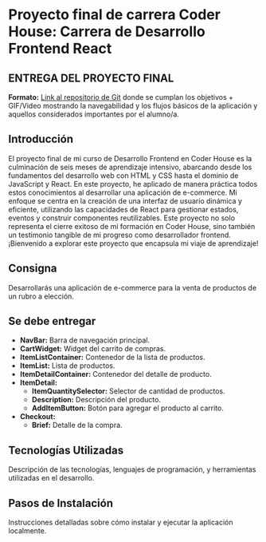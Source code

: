 # Proyecto final de carrera Coder House: Carrera de Desarrollo Frontend React

## ENTREGA DEL PROYECTO FINAL

**Formato:** [Link al repositorio de Git](url_del_repositorio) donde se cumplan los objetivos + GIF/Video mostrando la navegabilidad y los flujos básicos de la aplicación y aquellos considerados importantes por el alumno/a.

## Introducción

El proyecto final de mi curso de Desarrollo Frontend en Coder House es la culminación de seis meses de aprendizaje intensivo, abarcando desde los fundamentos del desarrollo web con HTML y CSS hasta el dominio de JavaScript y React. En este proyecto, he aplicado de manera práctica todos estos conocimientos al desarrollar una aplicación de e-commerce. Mi enfoque se centra en la creación de una interfaz de usuario dinámica y eficiente, utilizando las capacidades de React para gestionar estados, eventos y construir componentes reutilizables. Este proyecto no solo representa el cierre exitoso de mi formación en Coder House, sino también un testimonio tangible de mi progreso como desarrollador frontend. ¡Bienvenido a explorar este proyecto que encapsula mi viaje de aprendizaje!

## Consigna

Desarrollarás una aplicación de e-commerce para la venta de productos de un rubro a elección.

## Se debe entregar

- **NavBar:** Barra de navegación principal.
- **CartWidget:** Widget del carrito de compras.
- **ItemListContainer:** Contenedor de la lista de productos.
- **ItemList:** Lista de productos.
- **ItemDetailContainer:** Contenedor del detalle de producto.
- **ItemDetail:**
  - **ItemQuantitySelector:** Selector de cantidad de productos.
  - **Description:** Descripción del producto.
  - **AddItemButton:** Botón para agregar el producto al carrito.
- **Checkout:**
  - **Brief:** Detalle de la compra.

## Tecnologías Utilizadas

Descripción de las tecnologías, lenguajes de programación, y herramientas utilizadas en el desarrollo.

## Pasos de Instalación

Instrucciones detalladas sobre cómo instalar y ejecutar la aplicación localmente.
